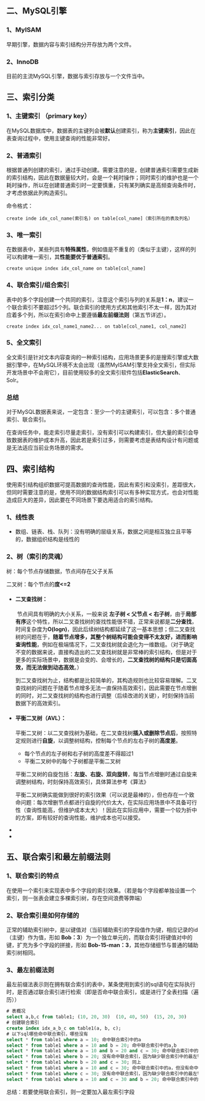 ## 二、MySQL引擎

### 1、MyISAM

早期引擎，数据内容与索引结构分开存放为两个文件。

### 2、InnoDB

目前的主流MySQL引擎，数据与索引存放与一个文件当中。



## 三、索引分类

### 1、主键索引 （primary key）

在MySQL数据库中，数据表的主键列会被**默认**创建索引，称为**主键索引**，因此在表查询过程中，使用主键查询的性能非常好。

### 2、普通索引

根据普通列创建的索引，通过手动创建。需要注意的是，创建普通索引需要生成新的索引结构，因此在数据量较大时，会是一个耗时操作；同时索引的维护也是一个耗时操作，所以在创建普通索引时一定要慎重，只有某列确实是高频查询条件时，才考虑依据此列构造索引。

命令格式：

```mysql
create inde idx_col_name(索引名) on table[col_name]（索引所在的表及列名）
```

### 3、唯一索引

在数据表中，某些列具有**特殊属性**，例如值是不重复的（类似于主键），这样的列可以构建唯一索引，其**性能要优于普通索引**。

```mysql
create unique index idx_col_name on table[col_name]
```

### 4、联合索引/组合索引

表中的多个字段创建一个共同的索引，注意这个索引与列的关系是**1：n**，建议一个联合索引不要超过5个列。联合索引的使用方式和其他索引不太一样，因为其对应着多个列，所以在索引命中上要遵循**最左前缀法则**（第五节详述）。

```mysql
create index idx_col_name1_name2... on table[col_name1, col_name2]
```

### 5、全文索引

全文索引是针对文本内容查询的一种索引结构，应用场景更多的是搜索引擎或大数据引擎中，在MySQL环境不太会出现（虽然MyISAM引擎支持全文索引，但实际开发场景中不会用它），目前使用较多的全文索引软件包括**ElasticSearch**、Solr。

### 总结

对于MySQL数据表来说，一定包含：至少一个的主键索引，可以包含：多个普通索引、联合索引。

在查询任务中，能走索引尽量走索引，没有索引可以构建索引，但大量的索引会导致数据表的维护成本升高，因此若是索引过多，则需要考虑是表结构设计有问题或是无法适应当前业务场景的需求。



## 四、索引结构

使用索引结构组织数据可提高数据的查询性能，因此有索引和没索引，差距很大，但同时需要注意的是，使用不同的数据结构索引可以有多种实现方式，也会对性能造成巨大的差异，因此要在不同场景下要选用适合的索引结构。

### 1、线性表

- 数组、链表、栈、队列：没有明确的层级关系，数据之间是相互独立且平等的，数据组织结构是线性的

### 2、树（索引的灵魂）

树：每个节点存储数据，节点间存在父子关系

二叉树：每个节点的**度<=2**

- #### 二叉查找树：

  ​	节点间具有明确的大小关系，一般来说 **左子树 < 父节点 < 右子树**，由于**局部有序**这个特性，所以二叉查找树的查找性能很不错，正常来说都是**二分查找**，时间复杂度为**O(logn)**，因此后续树结构都延续了这一基本思想；但二叉查找树的问题在于，**随着节点增多，其整个树结构可能会变得不太友好，进而影响查询性能**，例如在极端情况下，二叉查找树就会退化为一维数组。（对于确定不变的数据来说，直接构造出的二叉查找树就是非常棒的索引结构，但是对于更多的实际场景中，数据是会变的、会增长的，**二叉查找树的结构只是切面高效，而无法做到动态高效**。）

  ​	到二叉查找树为止，结构都是比较简单的，其构造规则也比较容易理解。二叉查找树的问题在于随着节点增多无法一直保持高效索引，因此需要在节点增删的同时，对二叉查找树的结构也进行调整（后续改进的关键），时刻保持当前数据下的高效索引。

- #### 平衡二叉树（AVL）：

  ​	平衡二叉树：以二叉查找树为基础，在二叉查找树**插入或删除节点后**，按照特定规则进行**自旋**，以调整树结构，控制每个节点的左右子树的**高度差**。

  - 每个节点的左子树和右子树的高度差不得超过1
  - 平衡二叉树中的每个子树都是平衡二叉树

  ​    平衡二叉树的自旋包括：**左旋、右旋、双向旋转**，每当节点增删时通过自旋来调整树结构，时刻保持高效索引，具体算法参考《算法》

  ​    平衡二叉树确实能做到很好的索引效果（可以说是最棒的），但也存在一个致命问题：每次增删节点都进行自旋的代价太大，在实际应用场景中不具备可行性（查询性能高，但维护成本太大）！因此在实际应用中，需要一个较为折中的方案，即有较好的查询性能，维护成本也可以接受。

- 

- 

## 五、联合索引和最左前缀法则

### 1、联合索引的特点

在使用一个索引来实现表中多个字段的索引效果。（若是每个字段都单独设置一个索引，则一张表会建立多棵索引树，存在空间浪费等弊端）

### 2、联合索引是如何存储的

正常的辅助索引树中，是以键值对（当前辅助索引的字段值作为键，相应记录的id（主键）作为值，形如 **Bob：3**）为一个独立单元的，而联合索引将键值对中的键，扩充为多个字段的拼接，形如 **Bob-15-man：3**，其他存储细节与普通的辅助索引树相同。

### 3、最左前缀法则

最左前缀法表示则在拥有联合索引的表中，某条使用到索引的sql语句在实际执行时，是否通过联合索引进行检索（即是否命中联合索引，或是进行了全表扫描（遍历））

```sql
# 表概况
select a,b,c from table1; (10, 20, 30)  (10, 40, 50)  (15, 20, 30)
# 创建联合索引
create index idx_a_b_c on table1(a, b, c);
# 以下sql哪些命中联合索引，哪些没有
select * from table1 where a = 10; 命中联合索引中的a
select * from table1 where a = 10 and b = 20; 命中联合索引中的a,b
select * from table1 where a = 10 and b = 20 and c = 30; 命中联合索引中的a, b, c
select * from table1 where b = 20; 没有命中联合索引，因为缺少联合索引中的最左字段值（即a字段值），需要全表扫描
select * from table1 where b = 20 and c = 30; 同上
select * from table1 where a = 10 and c = 30; 命中联合索引中的a，但没有命中c，因此在所有a = 10的记录中，再遍历扫描获取c = 30的记录（半命中）
select * from table1 where c = 30; 没有命中联合索引，因为缺少联合索引中的最左字段值（即a字段值），需要全表扫描
select * from table1 where a = 10 and c = 30 and b = 20; 命中联合索引中的a, b, c（虽然此语句没有按照abc编写，但是mysql会通过内部优化器进行重排，实际执行的是优化后的语句）
```

总结：若要使用联合索引，则一定要加入最左索引字段






